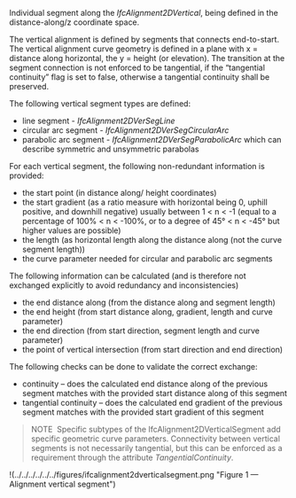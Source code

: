 ﻿Individual segment along the _IfcAlignment2DVertical_, being defined in the distance-along/z coordinate space.

The vertical alignment is defined by segments that connects end-to-start. The vertical alignment curve geometry is defined in a plane with x = distance along horizontal, the y = height (or elevation). The transition at the segment connection is not enforced to be tangential, if the “tangential continuity” flag is set to false, otherwise a tangential continuity shall be preserved.

The following vertical segment types are defined:

* line segment - _IfcAlignment2DVerSegLine_
* circular arc segment - _IfcAlignment2DVerSegCircularArc_
* parabolic arc segment - _IfcAlignment2DVerSegParabolicArc_ which can describe symmetric and unsymmetric parabolas

For each vertical segment, the following non-redundant information is provided:

* the start point (in distance along/ height coordinates)
* the start gradient (as a ratio measure with horizontal being 0, uphill positive, and downhill negative) usually between 1 < n < -1 (equal to a percentage of 100% < n < -100%, or to a degree of 45&deg; < n < -45&deg; but higher values are possible)
* the length (as horizontal length along the distance along (not the curve segment length))
* the curve parameter needed for circular and parabolic arc segments

The following information can be calculated (and is therefore not exchanged explicitly to avoid redundancy and inconsistencies)

* the end distance along (from the distance along and segment length)
* the end height (from start distance along, gradient, length and curve parameter)
* the end direction (from start direction, segment length and curve parameter)
* the point of vertical intersection (from start direction and end direction)

The following checks can be done to validate the correct exchange:

* continuity – does the calculated end distance along of the previous segment matches with the provided start distance along of this segment
* tangential continuity – does the calculated end gradient of the previous segment matches with the provided start gradient of this segment

> NOTE&nbsp; Specific subtypes of the <span class="self-ref">IfcAlignment2DVerticalSegment</span> add specific geometric curve parameters. Connectivity between vertical segments is not necessarily tangential, but this can be enforced as a requirement through the attribute _TangentialContinuity_.

!(../../../../../../figures/ifcalignment2dverticalsegment.png "Figure 1 &mdash; Alignment vertical segment")